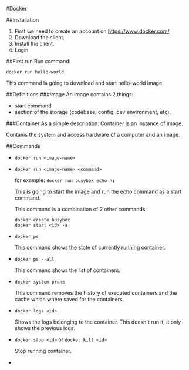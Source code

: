 #Docker 

##Installation
1. First we need to create an account on https://www.docker.com/
2. Download the client.
3. Install the client.
4. Login

##First run
Run command: 
```
docker run hello-world
```

This command is going to download and start hello-world image.

##Definitions
###Image
An image contains 2 things:
* start command
* section of the storage (codebase, config, dev environment, etc).

###Container
As a simple description: Container is an instance of image.

Contains the system and access hardware of a computer and an image.

##Commands
* `docker run <image-name>`

* `docker run <image-name> <command>`

  for example: `docker run busybox echo hi`

  This is going to start the image and run the echo command as a start command.

  This command is a combination of 2 other commands:
  ```
  docker create busybox
  docker start <id> -a
  ```

* `docker ps`

  This command shows the state of currently running container.

* `docker ps --all`

  This command shows the list of containers.

* `docker system prune`

  This command removes the history of executed containers and the cache which where saved for the containers.

* `docker logs <id>`

  Shows the logs belonging to the container. This doesn't run it, it only shows the previous logs.

* `docker stop <id>` or `docker kill <id>`

  Stop running container.

* 